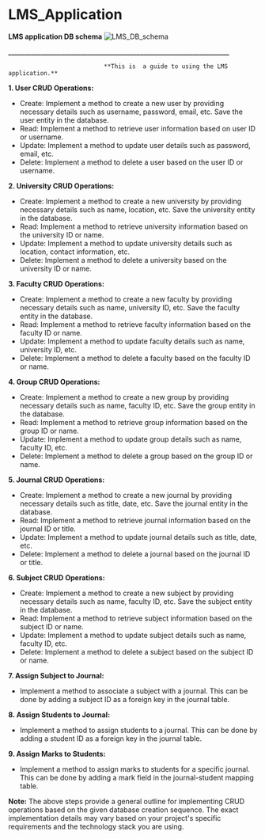 # LMS_Application   
**LMS application DB schema**
![LMS_DB_schema](https://github.com/jareer111/LMS_Application/assets/113532802/bb69d91d-c04a-496f-b43b-0033b7581f61)


**___________________________________________________________________**

                               **This is  a guide to using the LMS application.**

**1. User CRUD Operations:**
   - Create: Implement a method to create a new user by providing necessary details such as username, password, email, etc. Save the user entity in the database.
   - Read: Implement a method to retrieve user information based on user ID or username.
   - Update: Implement a method to update user details such as password, email, etc.
   - Delete: Implement a method to delete a user based on the user ID or username.

**2. University CRUD Operations:**
   - Create: Implement a method to create a new university by providing necessary details such as name, location, etc. Save the university entity in the database.
   - Read: Implement a method to retrieve university information based on the university ID or name.
   - Update: Implement a method to update university details such as location, contact information, etc.
   - Delete: Implement a method to delete a university based on the university ID or name.

**3. Faculty CRUD Operations:**
   - Create: Implement a method to create a new faculty by providing necessary details such as name, university ID, etc. Save the faculty entity in the database.
   - Read: Implement a method to retrieve faculty information based on the faculty ID or name.
   - Update: Implement a method to update faculty details such as name, university ID, etc.
   - Delete: Implement a method to delete a faculty based on the faculty ID or name.

**4. Group CRUD Operations:**
   - Create: Implement a method to create a new group by providing necessary details such as name, faculty ID, etc. Save the group entity in the database.
   - Read: Implement a method to retrieve group information based on the group ID or name.
   - Update: Implement a method to update group details such as name, faculty ID, etc.
   - Delete: Implement a method to delete a group based on the group ID or name.

**5. Journal CRUD Operations:**
   - Create: Implement a method to create a new journal by providing necessary details such as title, date, etc. Save the journal entity in the database.
   - Read: Implement a method to retrieve journal information based on the journal ID or title.
   - Update: Implement a method to update journal details such as title, date, etc.
   - Delete: Implement a method to delete a journal based on the journal ID or title.

**6. Subject CRUD Operations:**
   - Create: Implement a method to create a new subject by providing necessary details such as name, faculty ID, etc. Save the subject entity in the database.
   - Read: Implement a method to retrieve subject information based on the subject ID or name.
   - Update: Implement a method to update subject details such as name, faculty ID, etc.
   - Delete: Implement a method to delete a subject based on the subject ID or name.

**7. Assign Subject to Journal:**
   - Implement a method to associate a subject with a journal. This can be done by adding a subject ID as a foreign key in the journal table.

**8. Assign Students to Journal:**
   - Implement a method to assign students to a journal. This can be done by adding a student ID as a foreign key in the journal table.

**9. Assign Marks to Students:**
   - Implement a method to assign marks to students for a specific journal. This can be done by adding a mark field in the journal-student mapping table.

**Note:** The above steps provide a general outline for implementing CRUD operations based on the given database creation sequence. The exact implementation details may vary based on your project's specific requirements and the technology stack you are using.
